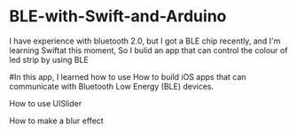 # BLE-with-Swift-and-Arduino

I have experience with bluetooth 2.0, but I got a BLE chip recently, and I'm learning Swiftat this moment, 
So I bulid an app that can control the colour of led strip by using BLE

#In this app, I learned how to use
How to build iOS apps that can communicate with Bluetooth Low Energy (BLE) devices.

How to use UISlider

How to make a blur effect
